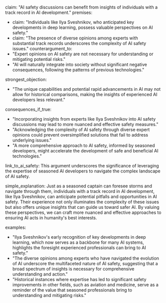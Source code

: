 claim: "AI safety discussions can benefit from insights of individuals with a track record in AI development."
premises:
  - claim: "Individuals like Ilya Sveshnikov, who anticipated key developments in deep learning, possess valuable perspectives on AI safety."
  - claim: "The presence of diverse opinions among experts with substantial track records underscores the complexity of AI safety issues."
counterargument_to:
  - "Expert opinions on AI safety are not necessary for understanding or mitigating potential risks."
  - "AI will naturally integrate into society without significant negative consequences, following the patterns of previous technologies."

strongest_objection:
  - "The unique capabilities and potential rapid advancements in AI may not allow for historical comparisons, making the insights of experienced AI developers less relevant."

consequences_if_true:
  - "Incorporating insights from experts like Ilya Sveshnikov into AI safety discussions may lead to more nuanced and effective safety measures."
  - "Acknowledging the complexity of AI safety through diverse expert opinions could prevent oversimplified solutions that fail to address underlying issues."
  - "A more comprehensive approach to AI safety, informed by seasoned developers, might accelerate the development of safe and beneficial AI technologies."

link_to_ai_safety: This argument underscores the significance of leveraging the expertise of seasoned AI developers to navigate the complex landscape of AI safety.

simple_explanation: Just as a seasoned captain can foresee storms and navigate through them, individuals with a track record in AI development, like Ilya Sveshnikov, can anticipate potential pitfalls and opportunities in AI safety. Their experience not only illuminates the complexity of these issues but also offers unique insights that can guide us toward safer AI. By valuing these perspectives, we can craft more nuanced and effective approaches to ensuring AI acts in humanity's best interests.

examples:
  - "Ilya Sveshnikov's early recognition of key developments in deep learning, which now serves as a backbone for many AI systems, highlights the foresight experienced professionals can bring to AI safety."
  - "The diverse opinions among experts who have navigated the evolution of AI underscore the multifaceted nature of AI safety, suggesting that a broad spectrum of insights is necessary for comprehensive understanding and action."
  - "Historical instances where expertise has led to significant safety improvements in other fields, such as aviation and medicine, serve as a reminder of the value that seasoned professionals bring to understanding and mitigating risks."